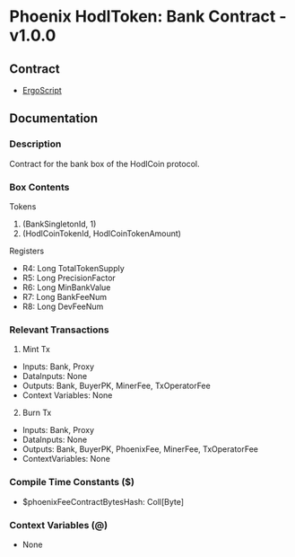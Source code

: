 # Phoenix HodlToken: Bank Contract - v1.0.0

## Contract
- [ErgoScript](./ergoscript/phoenix_v1_hodltoken_bank.es)

## Documentation

### Description
Contract for the bank box of the HodlCoin protocol.

### Box Contents
Tokens
1. (BankSingletonId, 1)
2. (HodlCoinTokenId, HodlCoinTokenAmount)

Registers
- R4: Long          TotalTokenSupply
- R5: Long          PrecisionFactor
- R6: Long          MinBankValue
- R7: Long          BankFeeNum 
- R8: Long          DevFeeNum

### Relevant Transactions
1. Mint Tx
- Inputs: Bank, Proxy
- DataInputs: None
- Outputs: Bank, BuyerPK, MinerFee, TxOperatorFee
- Context Variables: None
2. Burn Tx
- Inputs: Bank, Proxy
- DataInputs: None
- Outputs: Bank, BuyerPK, PhoenixFee, MinerFee, TxOperatorFee
- ContextVariables: None

### Compile Time Constants ($)
- $phoenixFeeContractBytesHash: Coll[Byte]

### Context Variables (@)
- None
